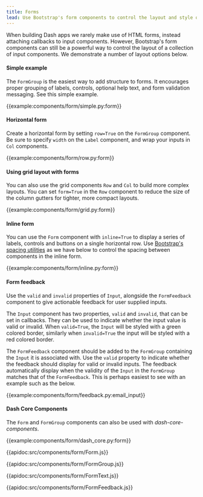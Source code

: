 ```yaml
---
title: Forms
lead: Use Bootstrap's form components to control the layout and style of your input components.
---
```


When building Dash apps we rarely make use of HTML forms, instead attaching callbacks to input components. However, Bootstrap's form components can still be a powerful way to control the layout of a collection of input components. We demonstrate a number of layout options below.

#### Simple example

The `FormGroup` is the easiest way to add structure to forms. It encourages proper grouping of labels, controls, optional help text, and form validation messaging. See this simple example.

{{example:components/form/simple.py:form}}

#### Horizontal form

Create a horizontal form by setting `row=True` on the `FormGroup` component. Be sure to specify `width` on the `Label` component, and wrap your inputs in `Col` components.

{{example:components/form/row.py:form}}

#### Using grid layout with forms

You can also use the grid components `Row` and `Col` to build more complex layouts. You can set `form=True` in the `Row` component to reduce the size of the column gutters for tighter, more compact layouts.

{{example:components/form/grid.py:form}}

#### Inline form

You can use the `Form` component with `inline=True` to display a series of labels, controls and buttons on a single horizontal row. Use [Bootstrap's spacing utilities](https://getbootstrap.com/docs/4.3/utilities/spacing/) as we have below to control the spacing between components in the inline form.

{{example:components/form/inline.py:form}}

#### Form feedback

Use the `valid` and `invalid` properties of `Input`, alongside the `FormFeedback` component to give actionable feedback for user supplied inputs.

The `Input` component has two properties, `valid` and `invalid`, that can be set in callbacks. They can be used to indicate whether the input value is valid or invalid. When `valid=True`, the `Input` will be styled with a green colored border, similarly when `invalid=True` the input will be styled with a red colored border.

The `FormFeedback` component should be added to the `FormGroup` containing the `Input` it is associated with. Use the `valid` property to indicate whether the feedback should display for valid or invalid inputs. The feedback automatically display when the validity of the `Input` in the `FormGroup` matches that of the `FormFeedback`. This is perhaps easiest to see with an example such as the below.

{{example:components/form/feedback.py:email_input}}

#### Dash Core Components

The `Form` and `FormGroup` components can also be used with _dash-core-components_.

{{example:components/form/dash_core.py:form}}

{{apidoc:src/components/form/Form.js}}

{{apidoc:src/components/form/FormGroup.js}}

{{apidoc:src/components/form/FormText.js}}

{{apidoc:src/components/form/FormFeedback.js}}
